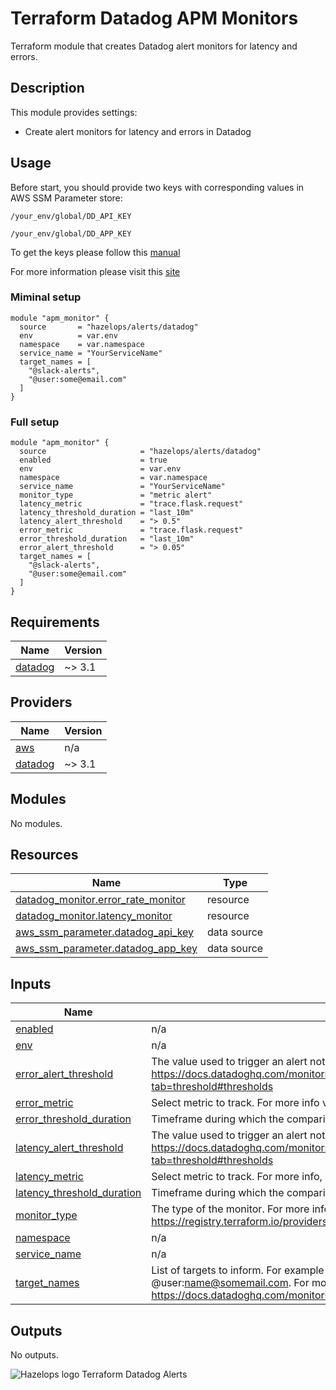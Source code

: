 # Terraform Datadog APM Monitors

Terraform module that creates Datadog alert monitors for latency and errors.

## Description

This module provides settings:

- Create alert monitors for latency and errors in Datadog

## Usage

Before start, you should provide two keys with corresponding values in AWS SSM Parameter store:

```/your_env/global/DD_API_KEY```

```/your_env/global/DD_APP_KEY```

To get the keys please follow this [manual](https://docs.datadoghq.com/account_management/api-app-keys/)

For more information please visit this [site](https://docs.aws.amazon.com/systems-manager/latest/userguide/systems-manager-parameter-store.html)

### Miminal setup

```hcl
module "apm_monitor" {
  source       = "hazelops/alerts/datadog"
  env          = var.env
  namespace    = var.namespace
  service_name = "YourServiceName"
  target_names = [
    "@slack-alerts",
    "@user:some@email.com"
  ]
}  
```

### Full setup

```hcl
module "apm_monitor" {
  source                     = "hazelops/alerts/datadog"
  enabled                    = true
  env                        = var.env
  namespace                  = var.namespace
  service_name               = "YourServiceName"
  monitor_type               = "metric alert"
  latency_metric             = "trace.flask.request"
  latency_threshold_duration = "last_10m"
  latency_alert_threshold    = "> 0.5"
  error_metric               = "trace.flask.request"
  error_threshold_duration   = "last_10m"
  error_alert_threshold      = "> 0.05"
  target_names = [
    "@slack-alerts",
    "@user:some@email.com"
  ]
}
```


<!-- BEGINNING OF GENERATED BY TERRAFORM-DOCS -->

## Requirements

| Name | Version |
|------|---------|
| <a name="requirement_datadog"></a> [datadog](#requirement\_datadog) | ~> 3.1 |

## Providers

| Name | Version |
|------|---------|
| <a name="provider_aws"></a> [aws](#provider\_aws) | n/a |
| <a name="provider_datadog"></a> [datadog](#provider\_datadog) | ~> 3.1 |

## Modules

No modules.

## Resources

| Name | Type |
|------|------|
| [datadog_monitor.error_rate_monitor](https://registry.terraform.io/providers/DataDog/datadog/latest/docs/resources/monitor) | resource |
| [datadog_monitor.latency_monitor](https://registry.terraform.io/providers/DataDog/datadog/latest/docs/resources/monitor) | resource |
| [aws_ssm_parameter.datadog_api_key](https://registry.terraform.io/providers/hashicorp/aws/latest/docs/data-sources/ssm_parameter) | data source |
| [aws_ssm_parameter.datadog_app_key](https://registry.terraform.io/providers/hashicorp/aws/latest/docs/data-sources/ssm_parameter) | data source |

## Inputs

| Name | Description | Type | Default | Required |
|------|-------------|------|---------|:--------:|
| <a name="input_enabled"></a> [enabled](#input\_enabled) | n/a | `bool` | `true` | no |
| <a name="input_env"></a> [env](#input\_env) | n/a | `string` | `"dev"` | no |
| <a name="input_error_alert_threshold"></a> [error\_alert\_threshold](#input\_error\_alert\_threshold) | The value used to trigger an alert notification. For more info visit https://docs.datadoghq.com/monitors/monitor_types/metric/?tab=threshold#thresholds | `string` | `"> 0.05"` | no |
| <a name="input_error_metric"></a> [error\_metric](#input\_error\_metric) | Select metric to track. For more info visit https://docs.datadoghq.com/metrics/ | `string` | `"trace.flask.request"` | no |
| <a name="input_error_threshold_duration"></a> [error\_threshold\_duration](#input\_error\_threshold\_duration) | Timeframe during which the comparison is made. | `string` | `"last_10m"` | no |
| <a name="input_latency_alert_threshold"></a> [latency\_alert\_threshold](#input\_latency\_alert\_threshold) | The value used to trigger an alert notification. For more info visit https://docs.datadoghq.com/monitors/monitor_types/metric/?tab=threshold#thresholds | `string` | `"> 0.5"` | no |
| <a name="input_latency_metric"></a> [latency\_metric](#input\_latency\_metric) | Select metric to track. For more info, visit https://docs.datadoghq.com/metrics/ | `string` | `"trace.flask.request"` | no |
| <a name="input_latency_threshold_duration"></a> [latency\_threshold\_duration](#input\_latency\_threshold\_duration) | Timeframe during which the comparison is made. | `string` | `"last_10m"` | no |
| <a name="input_monitor_type"></a> [monitor\_type](#input\_monitor\_type) | The type of the monitor. For more info visit https://registry.terraform.io/providers/DataDog/datadog/latest/docs/resources/monitor | `string` | `"metric alert"` | no |
| <a name="input_namespace"></a> [namespace](#input\_namespace) | n/a | `any` | n/a | yes |
| <a name="input_service_name"></a> [service\_name](#input\_service\_name) | n/a | `any` | n/a | yes |
| <a name="input_target_names"></a> [target\_names](#input\_target\_names) | List of targets to inform. For example it could be @slack-alerts or @user:name@somemail.com. For more info visit https://docs.datadoghq.com/monitors/notifications/?tab=is_alert#notifications | `list` | n/a | yes |

## Outputs

No outputs.

<!-- END OF GENERATED BY TERRAFORM-DOCS -->


![Hazelops logo](https://avatars0.githubusercontent.com/u/63737915?s=25&v=4) Terraform Datadog Alerts
